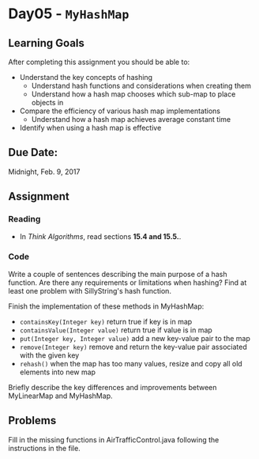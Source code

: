 # Day05 - `MyHashMap`

## Learning Goals

After completing this assignment you should be able to:
* Understand the key concepts of hashing
  * Understand hash functions and considerations when creating them
  * Understand how a hash map chooses which sub-map to place objects in
* Compare the efficiency of various hash map implementations
  * Understand how a hash map achieves average constant time
* Identify when using a hash map is effective

## Due Date:

Midnight, Feb. 9, 2017

## Assignment

### Reading

- In *Think Algorithms*, read sections **15.4 and 15.5.**.

### Code

Write a couple of sentences describing the main purpose of a hash function. Are there any requirements or limitations when hashing? Find at least one problem with SillyString's hash function.

Finish the implementation of these methods in MyHashMap:
* `containsKey(Integer key)` return true if key is in map
* `containsValue(Integer value)` return true if value is in map
* `put(Integer key, Integer value)` add a new key-value pair to the map
* `remove(Integer key)` remove and return the key-value pair associated with the given key
* `rehash()` when the map has too many values, resize and copy all old elements into new map

Briefly describe the key differences and improvements between MyLinearMap and MyHashMap.

## Problems

Fill in the missing functions in AirTrafficControl.java following the instructions in the file.
